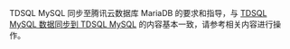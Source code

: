 TDSQL MySQL 同步至腾讯云数据库 MariaDB 的要求和指导，与 [TDSQL MySQL 数据同步到 TDSQL MySQL](https://cloud.tencent.com/document/product/571/63736) 的内容基本一致，请参考相关内容进行操作。


